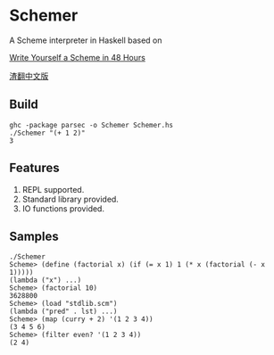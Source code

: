 # Schemer

A Scheme interpreter in Haskell based on 

[Write Yourself a Scheme in 48 Hours](https://en.wikibooks.org/wiki/Write_Yourself_a_Scheme_in_48_Hours)

[渣翻中文版](http://www.jianshu.com/p/b80a06bfd3a7)


## Build

    ghc -package parsec -o Schemer Schemer.hs
    ./Schemer "(+ 1 2)"
    3

## Features
1. REPL supported.
2. Standard library provided.
3. IO functions provided.

## Samples

    ./Schemer
    Scheme> (define (factorial x) (if (= x 1) 1 (* x (factorial (- x 1)))))
    (lambda ("x") ...)
    Scheme> (factorial 10)
    3628800
    Scheme> (load "stdlib.scm")
    (lambda ("pred" . lst) ...)
    Scheme> (map (curry + 2) '(1 2 3 4))
    (3 4 5 6)
    Scheme> (filter even? '(1 2 3 4))
    (2 4)